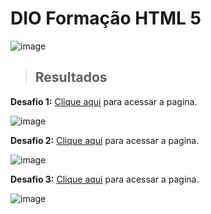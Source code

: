# DIO Formação HTML 5

![image](https://user-images.githubusercontent.com/24790794/193872291-d41eaaba-e27e-41e0-9f03-3db303462543.png)

> ## Resultados

**Desafio 1:** [Clique aqui](https://thamyresarm.github.io/dio-formacao-html-web/Desafio-Projeto-1/index.html) para acessar a pagina.

![image](https://user-images.githubusercontent.com/24790794/193872767-1c40e70d-81e5-41ed-b952-d4f6853e27e9.png)

**Desafio 2:** [Clique aqui](https://thamyresarm.github.io/dio-formacao-html-web/Desafio-Projeto-2/index.html) para acessar a pagina.

![image](https://user-images.githubusercontent.com/24790794/193880520-e2f6845b-e914-4f83-81a7-2a5411d522e9.png)

**Desafio 3:** [Clique aqui](https://thamyresarm.github.io/dio-formacao-html-web/Desafio-Projeto-3/index.html) para acessar a pagina.

![image](https://user-images.githubusercontent.com/24790794/194065415-cf4cd81b-d03e-4168-b7c8-7737c5508ff5.png)
